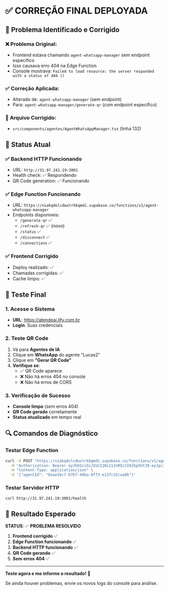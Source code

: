 # ✅ CORREÇÃO FINAL DEPLOYADA

## 🎯 Problema Identificado e Corrigido

### ❌ **Problema Original:**
- Frontend estava chamando `agent-whatsapp-manager` sem endpoint específico
- Isso causava erro 404 na Edge Function
- Console mostrava: `Failed to load resource: the server responded with a status of 404 ()`

### ✅ **Correção Aplicada:**
- Alterado de: `agent-whatsapp-manager` (sem endpoint)
- Para: `agent-whatsapp-manager/generate-qr` (com endpoint específico)

### 📁 **Arquivo Corrigido:**
- `src/components/agentes/AgentWhatsAppManager.tsx` (linha 132)

## 🚀 Status Atual

### ✅ **Backend HTTP Funcionando**
- URL: `http://31.97.241.19:3001`
- Health check: ✅ Respondendo
- QR Code generation: ✅ Funcionando

### ✅ **Edge Function Funcionando**
- URL: `https://niakqdolcdwxtrkbqmdi.supabase.co/functions/v1/agent-whatsapp-manager`
- Endpoints disponíveis:
  - `/generate-qr` ✅
  - `/refresh-qr` ✅ (novo)
  - `/status` ✅
  - `/disconnect` ✅
  - `/connections` ✅

### ✅ **Frontend Corrigido**
- Deploy realizado: ✅
- Chamadas corrigidas: ✅
- Cache limpo: ✅

## 🧪 Teste Final

### 1. Acesse o Sistema
- **URL**: https://atendeai.lify.com.br
- **Login**: Suas credenciais

### 2. Teste QR Code
1. Vá para **Agentes de IA**
2. Clique em **WhatsApp** do agente "Lucas2"
3. Clique em **"Gerar QR Code"**
4. **Verifique se**:
   - ✅ QR Code aparece
   - ❌ Não há erros 404 no console
   - ❌ Não há erros de CORS

### 3. Verificação de Sucesso
- **Console limpo** (sem erros 404)
- **QR Code gerado** corretamente
- **Status atualizado** em tempo real

## 🔍 Comandos de Diagnóstico

### Testar Edge Function
```bash
curl -X POST "https://niakqdolcdwxtrkbqmdi.supabase.co/functions/v1/agent-whatsapp-manager/generate-qr" \
  -H "Authorization: Bearer eyJhbGciOiJIUzI1NiIsInR5cCI6IkpXVCJ9.eyJpc3MiOiJzdXBhYmFzZSIsInJlZiI6Im5pYWtxZG9sY2R3eHRya2JxbWRpIiwicm9sZSI6ImFub24iLCJpYXQiOjE3NTAxODI1NTksImV4cCI6MjA2NTc1ODU1OX0.90ihAk2geP1JoHIvMj_pxeoMe6dwRwH-rBbJwbFeomw" \
  -H "Content-Type: application/json" \
  -d '{"agentId": "8aae1bc7-07b7-40ba-9ff3-e13fc32caa0b"}'
```

### Testar Servidor HTTP
```bash
curl http://31.97.241.19:3001/health
```

## 🎯 Resultado Esperado

**STATUS**: ✅ **PROBLEMA RESOLVIDO**

1. **Frontend corrigido** ✅
2. **Edge Function funcionando** ✅
3. **Backend HTTP funcionando** ✅
4. **QR Code gerando** ✅
5. **Sem erros 404** ✅

---

**Teste agora e me informe o resultado!** 🚀

Se ainda houver problemas, envie os novos logs do console para análise. 